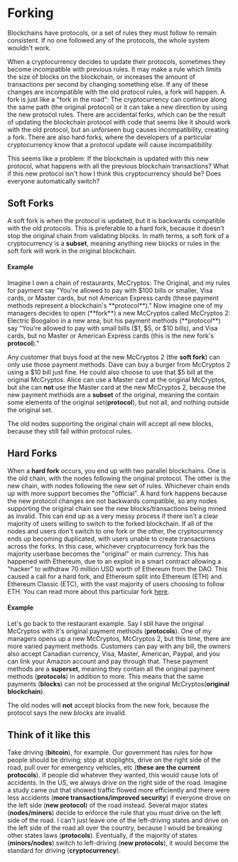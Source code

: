 # Forking
Blockchains have protocols, or a set of rules they must follow to remain consistent. If no one followed any of the protocols, the whole system wouldn't work.

When a cryptocurrency decides to update their protocols, sometimes they become incompatible with previous rules. It may make a rule which limits the size of blocks on the blockchain, or increases the amount of transactions per second by changing something else. If any of these changes are incompatible with the old protocol rules, a fork will happen. A fork is just like a "fork in the road": The cryptocurrency can continue along the same path (the original protocol) or it can take a new direction by using the new protocol rules. There are accidental forks, which can be the result of updating the blockchain protocol with code that seems like it should work with the old protocol, but an unforseen bug causes incompatibility, creating a fork. There are also hard forks, where the developers of a particular cryptocurrency know that a protocol update will cause incompatibility.

This seems like a problem: If the blockchain is updated with this new protocol, what happens with all the previous blockchain transactions? What if this new protocol isn't how I think this cryptocurrency should be? Does everyone automatically switch?

## Soft Forks
A soft fork is when the protocol is updated, but it is backwards compatible with the old protocols. This is preferable to a hard fork, because it doesn't stop the original chain from validating blocks. In math terms, a soft fork of a cryptocurrency is a **subset**, meaning anything new blocks or rules in the soft fork will work in the original blockchain.

#### Example
Imagine I own a chain of restaurants, McCryptos: The Original, and my rules for payment say "You're allowed to pay with $100 bills or smaller, Visa cards, or Master cards, but not American Express cards (these payment methods represent a blockchain's **protocol**)." Now imagine one of my managers decides to open (**fork**) a new McCryptos called McCryptos 2: Electric Boogaloo in a new area, but his payment methods (**protocol**) say "You're allowed to pay with small bills ($1, $5, or $10 bills), and Visa cards, but no Master or American Express cards (this is the new fork's **protocol**)."

Any customer that buys food at the new McCryptos 2 (the **soft fork**) can only use those payment methods. Dave can buy a burger from McCryptos 2 using a $10 bill just fine. He could also choose to use that $5 bill at the original McCryptos.  Alice can use a Master card at the original McCryptos, but she can **not** use the Master card at the new McCryptos 2, because the new payment methods are a **subset** of the original, meaning the contain some elements of the original set(**protocol**), but not all, and nothing outside the original set.

The old nodes supporting the original chain will accept all new blocks, because they still fall within protocol rules.

## Hard Forks
When a **hard fork** occurs, you end up with two parallel blockchains. One is the old chain, with the nodes following the original protocol. The other is the new chain, with nodes following the new set of rules. Whichever chain ends up with more support becomes the "official". A hard fork happens because the new protocol changes are not backwards compatible, so any nodes supporting the original chain see the new blocks/transactions being mined as invalid. This can end up as a very messy process if there isn't a clear majority of users willing to switch to the forked blockchain. If all of the nodes and users don't switch to one fork or the other, the cryptocurrency ends up becoming duplicated, with users unable to create transactions across the forks. In this case, whichever cryptocurrency fork has the majority userbase becomes the "original" or main currency. This has happened with Ethereum, due to an exploit in a smart contract allowing a "hacker" to withdraw 70 million USD worth of Ethereum from the DAO. This caused a call for a hard fork, and Ethereum split into Ethereum (ETH) and Ethereum Classic (ETC), with the vast majority of users choosing to follow ETH. You can read more about this particular fork [here](https://www.cryptocompare.com/coins/guides/the-dao-the-hack-the-soft-fork-and-the-hard-fork/).

#### Example
Let's go back to the restaurant example. Say I still have the original McCryptos with it's original payment methods (**protocols**). One of my managers opens up a new McCryptos, McCryptos 2, but this time, there are more varied payment methods. Customers can pay with any bill, the owners also accept Canadian currency, Visa, Master, American, Paypal, and you can link your Amazon account and pay through that. These payment methods are a **superset**, meaning they contain all the original payment methods (**protocols**) in addition to more. This means that the same payments (**blocks**) can not be processed at the original McCryptos(**original blockchain**).

The old nodes will **not** accept blocks from the new fork, because the protocol says the new blocks are invalid.

## Think of it like this
Take driving (**bitcoin**), for example. Our government has rules for how people should be driving; stop at stoplights, drive on the right side of the road, pull over for emergency vehicles, etc (**these are the current protocols**). If people did whatever they wanted, this would cause lots of accidents. In the US, we always drive on the right side of the road. Imagine a study came out that showed traffic flowed more efficiently and there were less accidents (**more transactions/improved security**) if everyone drove on the left side (**new protocol**) of the road instead. Several major states (**nodes/miners**) decide to enforce the rule that you must drive on the left side of the road. I can't just leave one of the left-driving states and drive on the left side of the road all over the country, because I would be breaking other states laws (**protocols**). Eventually, if the majority of states (**minors/nodes**) switch to left-driving (**new protocols**), it would become the standard for driving (**cryptocurrency**).
